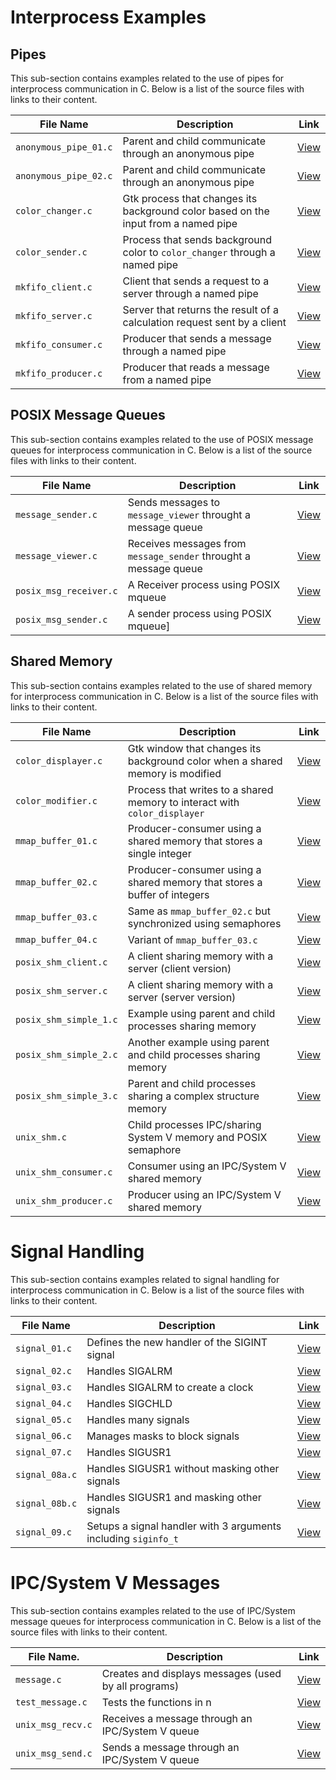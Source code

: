 # Interprocess Examples

## Pipes

This sub-section contains examples related to the use of pipes for interprocess communication in C. Below is a list of the source files with links to their content.

| File Name                 | Description | Link |
|---------------------------|-------------|------|
| `anonymous_pipe_01.c`     | Parent and child communicate through an anonymous pipe | [View](https://github.com/alainlebret/os/blob/master/exemplier/6_interprocess/pipes/src/anonymous_pipe_01.c) |
| `anonymous_pipe_02.c`     | Parent and child communicate through an anonymous pipe | [View](https://github.com/alainlebret/os/blob/master/exemplier/6_interprocess/pipes/src/anonymous_pipe_02.c) |
| `color_changer.c`         | Gtk process that changes its background color based on the input from a named pipe | [View](https://github.com/alainlebret/os/blob/master/exemplier/6_interprocess/pipes/src/color_changer.c) |
| `color_sender.c`          | Process that sends background color to `color_changer` through a named pipe | [View](https://github.com/alainlebret/os/blob/master/exemplier/6_interprocess/pipes/src/color_sender.c) |
| `mkfifo_client.c`         | Client that sends a request to a server through a named pipe | [View](https://github.com/alainlebret/os/blob/master/exemplier/6_interprocess/pipes/src/mkfifo_client.c) |
| `mkfifo_server.c`         | Server that returns the result of a calculation request sent by a client | [View](https://github.com/alainlebret/os/blob/master/exemplier/6_interprocess/pipes/src/mkfifo_server.c) |
| `mkfifo_consumer.c`       | Producer that sends a message through a named pipe | [View](https://github.com/alainlebret/os/blob/master/exemplier/6_interprocess/pipes/src/mkfifo_consumer.c) |
| `mkfifo_producer.c`       | Producer that reads a message from a named pipe | [View](https://github.com/alainlebret/os/blob/master/exemplier/6_interprocess/pipes/src/mkfifo_producer.c) |

## POSIX Message Queues

This sub-section contains examples related to the use of POSIX message queues for interprocess communication in C. Below is a list of the source files with links to their content.

| File Name               | Description | Link |
|-------------------------|-------------|------|
| `message_sender.c`      | Sends messages to `message_viewer` throught a message queue | [View](https://github.com/alainlebret/os/blob/master/exemplier/6_interprocess/posix_messages/src/message_sender.c) |
| `message_viewer.c`      | Receives messages from `message_sender` throught a message queue | [View](https://github.com/alainlebret/os/blob/master/exemplier/6_interprocess/posix_messages/src/message_viewer.c) |
| `posix_msg_receiver.c`  | A Receiver process using POSIX mqueue | [View](https://github.com/alainlebret/os/blob/master/exemplier/6_interprocess/posix_messages/src/posix_msg_receiver.c) |
| `posix_msg_sender.c`    | A sender process using POSIX mqueue] | [View](https://github.com/alainlebret/os/blob/master/exemplier/6_interprocess/posix_messages/src/posix_msg_sender.c) |


## Shared Memory

This sub-section contains examples related to the use of shared memory for interprocess communication in C. Below is a list of the source files with links to their content.

| File Name                  | Description | Link |
|----------------------------|-------------|------|
| `color_displayer.c`        | Gtk window that changes its background color when a shared memory is modified | [View](https://github.com/alainlebret/os/blob/master/exemplier/6_interprocess/shared_memory/src/color_displayer.c) |
| `color_modifier.c`         | Process that writes to a shared memory to interact with `color_displayer` | [View](https://github.com/alainlebret/os/blob/master/exemplier/6_interprocess/shared_memory/src/color_modifier.c) |
| `mmap_buffer_01.c`         | Producer-consumer using a shared memory that stores a single integer | [View](https://github.com/alainlebret/os/blob/master/exemplier/6_interprocess/shared_memory/src/mmap_buffer_01.c) |
| `mmap_buffer_02.c`         | Producer-consumer using a shared memory that stores a buffer of integers | [View](https://github.com/alainlebret/os/blob/master/exemplier/6_interprocess/shared_memory/src/mmap_buffer_02.c) |
| `mmap_buffer_03.c`         | Same as `mmap_buffer_02.c` but synchronized using semaphores | [View](https://github.com/alainlebret/os/blob/master/exemplier/6_interprocess/shared_memory/src/mmap_buffer_03.c) |
| `mmap_buffer_04.c`         | Variant of `mmap_buffer_03.c` | [View](https://github.com/alainlebret/os/blob/master/exemplier/6_interprocess/shared_memory/src/mmap_buffer_04.c) |
| `posix_shm_client.c`       | A client sharing memory with a server (client version) | [View](https://github.com/alainlebret/os/blob/master/exemplier/6_interprocess/shared_memory/src/posix_shm_client.c) |
| `posix_shm_server.c`       | A client sharing memory with a server (server version) | [View](https://github.com/alainlebret/os/blob/master/exemplier/6_interprocess/shared_memory/src/posix_shm_server.c) |
| `posix_shm_simple_1.c`     | Example using parent and child processes sharing memory | [View](https://github.com/alainlebret/os/blob/master/exemplier/6_interprocess/shared_memory/src/posix_shm_simple_1.c) |
| `posix_shm_simple_2.c`     | Another example using parent and child processes sharing memory | [View](https://github.com/alainlebret/os/blob/master/exemplier/6_interprocess/shared_memory/src/posix_shm_simple_2.c) |
| `posix_shm_simple_3.c`     | Parent and child processes sharing a complex structure memory | [View](https://github.com/alainlebret/os/blob/master/exemplier/6_interprocess/shared_memory/src/posix_shm_simple_3.c) |
| `unix_shm.c`               | Child processes IPC/sharing System V memory and POSIX semaphore | [View](https://github.com/alainlebret/os/blob/master/exemplier/6_interprocess/shared_memory/src/unix_shm.c) |
| `unix_shm_consumer.c`      | Consumer using an IPC/System V shared memory | [View](https://github.com/alainlebret/os/blob/master/exemplier/6_interprocess/shared_memory/src/unix_shm_consumer.c) |
| `unix_shm_producer.c`      | Producer using an IPC/System V shared memory | [View](https://github.com/alainlebret/os/blob/master/exemplier/6_interprocess/shared_memory/src/unix_shm_producer.c) |


# Signal Handling

This sub-section contains examples related to signal handling for interprocess communication in C. Below is a list of the source files with links to their content.

| File Name         | Description | Link |
|-------------------|-------------|------|
| `signal_01.c`     | Defines the new handler of the SIGINT signal | [View](https://github.com/alainlebret/os/blob/master/exemplier/6_interprocess/signal/src/signal_01.c) |
| `signal_02.c`     | Handles SIGALRM | [View](https://github.com/alainlebret/os/blob/master/exemplier/6_interprocess/signal/src/signal_02.c) |
| `signal_03.c`     | Handles SIGALRM to create a clock | [View](https://github.com/alainlebret/os/blob/master/exemplier/6_interprocess/signal/src/signal_03.c) |
| `signal_04.c`     | Handles SIGCHLD | [View](https://github.com/alainlebret/os/blob/master/exemplier/6_interprocess/signal/src/signal_04.c) |
| `signal_05.c`     | Handles many signals | [View](https://github.com/alainlebret/os/blob/master/exemplier/6_interprocess/signal/src/signal_05.c) |
| `signal_06.c`     | Manages masks to block signals | [View](https://github.com/alainlebret/os/blob/master/exemplier/6_interprocess/signal/src/signal_06.c) |
| `signal_07.c`     | Handles SIGUSR1 | [View](https://github.com/alainlebret/os/blob/master/exemplier/6_interprocess/signal/src/signal_07.c) |
| `signal_08a.c`    | Handles SIGUSR1 without masking other signals | [View](https://github.com/alainlebret/os/blob/master/exemplier/6_interprocess/signal/src/signal_08a.c) |
| `signal_08b.c`    | Handles SIGUSR1 and masking other signals  | [View](https://github.com/alainlebret/os/blob/master/exemplier/6_interprocess/signal/src/signal_08b.c) |
| `signal_09.c`     | Setups a signal handler with 3 arguments including `siginfo_t` | [View](https://github.com/alainlebret/os/blob/master/exemplier/6_interprocess/signal/src/signal_09.c) |


# IPC/System V Messages

This sub-section contains examples related to the use of IPC/System message queues for interprocess communication in C. Below is a list of the source files with links to their content.

| File Name.          | Description | Link |
|---------------------|-------------|------|
| `message.c`         | Creates and displays messages (used by all programs) | [View](https://github.com/alainlebret/os/blob/master/exemplier/6_interprocess/unix_messages/src/message.c) |
| `test_message.c`    | Tests the functions in n | [View](https://github.com/alainlebret/os/blob/master/exemplier/6_interprocess/unix_messages/src/test_message.c) |
| `unix_msg_recv.c`   | Receives a message through an IPC/System V queue | [View](https://github.com/alainlebret/os/blob/master/exemplier/6_interprocess/unix_messages/src/unix_msg_recv.c) |
| `unix_msg_send.c`   | Sends a message through an IPC/System V queue | [View](https://github.com/alainlebret/os/blob/master/exemplier/6_interprocess/unix_messages/src/unix_msg_send.c) |

